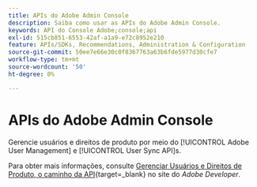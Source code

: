 ```yaml
---
title: APIs do Adobe Admin Console
description: Saiba como usar as APIs do Adobe Admin Console.
keywords: API do Console Adobe;console;api
exl-id: 515cb851-6553-42af-a1a9-e72c8952e210
feature: APIs/SDKs, Recommendations, Administration & Configuration
source-git-commit: 50ee7e66e30c0f8367763a63b6fde5977d30cfe7
workflow-type: tm+mt
source-wordcount: '50'
ht-degree: 0%

---
```


# APIs do Adobe Admin Console

Gerencie usuários e direitos de produto por meio do [!UICONTROL Adobe User Management] e [!UICONTROL User Sync API]s.

Para obter mais informações, consulte [Gerenciar Usuários e Direitos de Produto, o caminho da API](https://developer.adobe.com/umapi/){target=_blank} no site do *Adobe Developer*.
